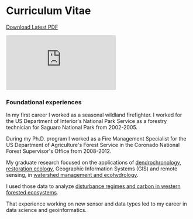 # Curriculum Vitae

[Download Latest PDF](https://github.com/tyson-swetnam/home/raw/main/assets/2021-12-24-CV-Tyson-Lee-Swetnam.pdf)

<embed src="https://github.com/tyson-swetnam/home/raw/main/assets/2021-12-24-CV-Tyson-Lee-Swetnam.pdf" type="application/pdf">
       
### Foundational experiences

In my first career I worked as a seasonal wildland firefighter. I worked for the US Department of Interior's National Park Service as a forestry technician for Saguaro National Park from 2002-2005. 

During my Ph.D. program I worked as a Fire Management Specialist for the US Department of Agriculture's Forest Service in the Coronado National Forest Supervisor's Office from 2008-2012.

My graduate research focused on the applications of [dendrochronology](https://ltrr.arizona.edu), [restoration ecology](https://nature.arizona.edu/donald-falk), Geographic Information Systems (GIS) and remote sensing, in [watershed management and ecohydrology](https://nature.arizona.edu/graduate/watershed-management-ecohydrology). 

I used those data to analyze [disturbance regimes and carbon in western forested ecosystems](https://www.fs.usda.gov/treesearch/pubs/48047). 

That experience working on new sensor and data types led to my career in data science and geoinformatics.
